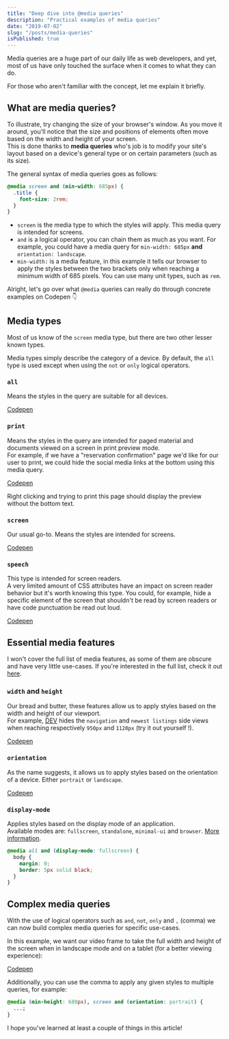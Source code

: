 ```yaml
---
title: "Deep dive into @media queries"
description: "Practical examples of media queries"
date: "2019-07-02"
slug: "/posts/media-queries"
isPublished: true
---
```


Media queries are a huge part of our daily life as web developers, and yet, most of us have only touched the surface when it comes to what they can do.

For those who aren't familiar with the concept, let me explain it briefly.

## What are media queries?

To illustrate, try changing the size of your browser's window. As you move it around, you'll notice that the size and positions of elements often move based on the width and height of your screen.  
This is done thanks to **media queries** who's job is to modify your site's layout based on a device's general type or on certain parameters (such as its size).

The general syntax of media queries goes as follows:

```css
@media screen and (min-width: 685px) {
  .title {
    font-size: 2rem;
  }
}
```

- `screen` is the media type to which the styles will apply. This media query is intended for screens.
- `and` is a logical operator, you can chain them as much as you want. For example, you could have a media query for `min-width: 685px` **and** `orientation: landscape`.
- `min-width:` is a media feature, in this example it tells our browser to apply the styles between the two brackets only when reaching a minimum width of 685 pixels. You can use many unit types, such as `rem`.

Alright, let's go over what `@media` queries can really do through concrete examples on Codepen 👇

## Media types

Most of us know of the `screen` media type, but there are two other lesser known types.

Media types simply describe the category of a device. By default, the `all` type is used except when using the `not` or `only` logical operators.

### `all`

Means the styles in the query are suitable for all devices.

[Codepen](https://codepen.io/christopherkade/pen/XLzgXX)

### `print`

Means the styles in the query are intended for paged material and documents viewed on a screen in print preview mode.  
For example, if we have a "reservation confirmation" page we'd like for our user to print, we could hide the social media links at the bottom using this media query.

[Codepen](https://codepen.io/christopherkade/pen/XLzgEp)

Right clicking and trying to print this page should display the preview without the bottom text.

### `screen`

Our usual go-to. Means the styles are intended for screens.

[Codepen](https://codepen.io/christopherkade/pen/RzjZxb)

### `speech`

This type is intended for screen readers.  
A very limited amount of CSS attributes have an impact on screen reader behavior but it's worth knowing this type. You could, for example, hide a specific element of the screen that shouldn't be read by screen readers or have code punctuation be read out loud.

[Codepen](https://codepen.io/christopherkade/pen/ZdaJmo)

## Essential media features

I won't cover the full list of media features, as some of them are obscure and have very little use-cases. If you're interested in the full list, check it out [here](https://developer.mozilla.org/en-US/docs/Web/CSS/Media_Queries/Using_media_queries#Media_features).

### `width` and `height`

Our bread and butter, these features allow us to apply styles based on the width and height of our viewport.  
For example, [DEV](http://dev.to) hides the `navigation` and `newest listings` side views when reaching respectively `950px` and `1120px` (try it out yourself !).

[Codepen](https://codepen.io/christopherkade/pen/ZdrgzY)

### `orientation`

As the name suggests, it allows us to apply styles based on the orientation of a device. Either `portrait` or `landscape`.

[Codepen](https://codepen.io/christopherkade/pen/ZdxgVO)

### `display-mode`

Applies styles based on the display mode of an application.  
Available modes are: `fullscreen`, `standalone`, `minimal-ui` and `browser`. [More information](https://developer.mozilla.org/en-US/docs/Web/CSS/@media/display-mode#Syntax).

```css
@media all and (display-mode: fullscreen) {
  body {
    margin: 0;
    border: 5px solid black;
  }
}
```

## Complex media queries

With the use of logical operators such as `and`, `not`, `only` and `,` (comma) we can now build complex media queries for specific use-cases.

In this example, we want our video frame to take the full width and height of the screen when in landscape mode and on a tablet (for a better viewing experience):

[Codepen](https://codepen.io/christopherkade/pen/wLjwMv)

Additionally, you can use the comma to apply any given styles to multiple queries, for example:

```css
@media (min-height: 680px), screen and (orientation: portrait) {
  ...;
}
```

I hope you've learned at least a couple of things in this article!
